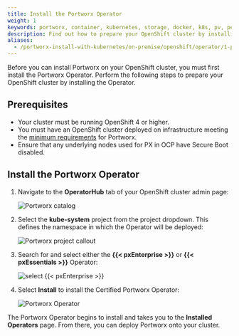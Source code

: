 ```yaml
---
title: Install the Portworx Operator
weight: 1
keywords: portworx, container, kubernetes, storage, docker, k8s, pv, persistent disk, openshift, operator
description: Find out how to prepare your OpenShift cluster by installing the Operator.
aliases:
  - /portworx-install-with-kubernetes/on-premise/openshift/operator/1-prepare/
---
```


Before you can install Portworx on your OpenShift cluster, you must first install the Portworx Operator. Perform the following steps to prepare your OpenShift cluster by installing the Operator.

## Prerequisites

* Your cluster must be running OpenShift 4 or higher.
* You must have an OpenShift cluster deployed on infrastructure meeting the [minimum requirements](/start-here-installation/) for Portworx.
* Ensure that any underlying nodes used for PX in OCP have Secure Boot disabled.

## Install the Portworx Operator

1. Navigate to the **OperatorHub** tab of your OpenShift cluster admin page:

      ![Portworx catalog](/img/OpenshiftOperatorHub.png)

2. Select the **kube-system** project from the project dropdown. This defines the namespace in which the Operator will be deployed:

      ![Portworx project callout](/img/OpenshiftSelectKube.png)

3. Search for and select either the **{{< pxEnterprise >}}** or **{{< pxEssentials >}}** Operator:

      ![select {{< pxEnterprise >}}](/img/OpenshiftOperatorSelect.png)

4. Select **Install** to install the Certified Portworx Operator:

      ![Portworx Operator](/img/OpenshiftConsoleInstall.png)

The Portworx Operator begins to install and takes you to the **Installed Operators** page. From there, you can deploy Portworx onto your cluster.
